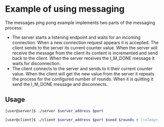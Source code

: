 Example of using messaging
===

The messages ping pong example implements two parts of the messaging process:
- The server starts a listening endpoint and waits for an incoming connection.
When a new connection request appears it is accepted. The client sends to
the server its current counter value. When the server will receive the message
from the client its content is incremented and send back to the client. When
the server receives the I_M_DONE message it waits for disconnection.
- The client connects to the server and sends to it their current counter value.
When the client will get the new value from the server it repeats the process
for the configured number of rounds. When it is quitting it send the I_M_DONE
message and disconnects.

## Usage

```bash
[user@server]$ ./server $server_address $port
```

```bash
[user@client]$ ./client $server_address $port $seed $rounds # [<sleep>]
```
